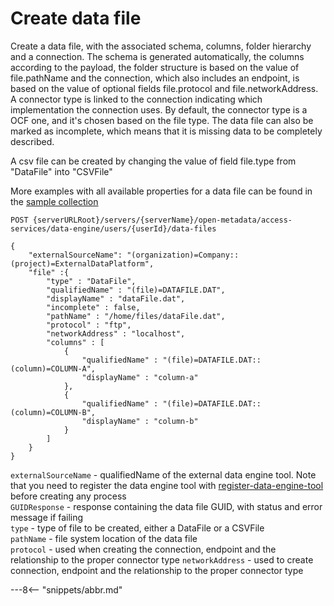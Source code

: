 <!-- SPDX-License-Identifier: CC-BY-4.0 -->
<!-- Copyright Contributors to the ODPi Egeria project. -->

# Create data file

Create a data file, with the associated schema, columns, folder hierarchy and a connection. The schema is generated
automatically, the columns according to the payload, the folder structure is based on the value of file.pathName and 
the connection, which also includes an endpoint, is based on the value of optional fields file.protocol and
file.networkAddress. A connector type is linked to the connection indicating which implementation the connection uses.
By default, the connector type is a OCF one, and it's chosen based on the file type. The data file can also be marked as incomplete,
which means that it is missing data to be completely described.

A csv file can be created by changing the value of field file.type from "DataFile" into "CSVFile"

More examples with all available properties for a data file can be found in the 
[sample collection](samples/collections/DataEngine-asset_endpoints.postman_collection.json) 
 

```
POST {serverURLRoot}/servers/{serverName}/open-metadata/access-services/data-engine/users/{userId}/data-files

{
    "externalSourceName": "(organization)=Company::(project)=ExternalDataPlatform",
    "file" :{
        "type" : "DataFile", 
        "qualifiedName" : "(file)=DATAFILE.DAT",
        "displayName" : "dataFile.dat",
        "incomplete" : false,
        "pathName" : "/home/files/dataFile.dat",
        "protocol" : "ftp",
        "networkAddress" : "localhost",
        "columns" : [ 
            {
                "qualifiedName" : "(file)=DATAFILE.DAT::(column)=COLUMN-A",
                "displayName" : "column-a"
            },
            {
                "qualifiedName" : "(file)=DATAFILE.DAT::(column)=COLUMN-B",
                "displayName" : "column-b"
            }
        ]
    }
}
```

`externalSourceName` - qualifiedName of the external data engine tool.
 Note that you need to register the data engine tool with [register-data-engine-tool](register-data-engine-tool.md) 
 before creating any process  
`GUIDResponse` - response containing the data file GUID, with status and error message if failing  
`type` - type of file to be created, either a DataFile or a CSVFile  
`pathName` - file system location of the data file  
`protocol` - used when creating the connection, endpoint and the relationship to the proper connector type
`networkAddress` - used to create connection, endpoint and the relationship to the proper connector type


---8<-- "snippets/abbr.md"






